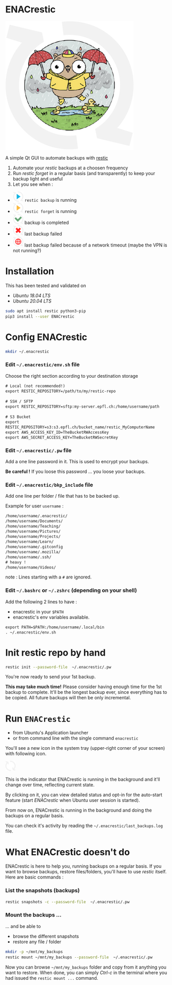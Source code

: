 # ENACrestic

![ENACrestic](doc_pixmaps/enacrestic.png)

A simple Qt GUI to automate backups with [restic](https://restic.net/)

1. Automate your *restic* backups at a choosen frequency
2. Run *restic forget* in a regular basis (and transparently) to keep your backup light and useful
3. Let you see when :
  + ![backup_in_progress](doc_pixmaps/backup_in_progress.png) `restic backup` is running
  + ![forget_in_progress](doc_pixmaps/forget_in_progress.png) `restic forget` is running
  + ![backup_success](doc_pixmaps/backup_success.png) backup is completed
  + ![backup_failed](doc_pixmaps/backup_failed.png) last backup failed
  + ![backup_no_network](doc_pixmaps/backup_no_network.png) last backup failed because of a network timeout (maybe the VPN is not running?)


# Installation

This has been tested and validated on

+ *Ubuntu 18.04 LTS*
+ *Ubuntu 20.04 LTS*

```bash
sudo apt install restic python3-pip
pip3 install --user ENACrestic
```


# Config ENACrestic

```bash
mkdir ~/.enacrestic
```

### Edit `~/.enacrestic/env.sh` file

Choose the right section according to your destination storage

```snip
# Local (not recommended!)
export RESTIC_REPOSITORY=/path/to/my/restic-repo

# SSH / SFTP
export RESTIC_REPOSITORY=sftp:my-server.epfl.ch:/home/username/path

# S3 Bucket
export RESTIC_REPOSITORY=s3:s3.epfl.ch/bucket_name/restic_MyComputerName
export AWS_ACCESS_KEY_ID=TheBucketRWAccessKey
export AWS_SECRET_ACCESS_KEY=TheBucketRWSecretKey
```

### Edit `~/.enacrestic/.pw` file

Add a one line password in it. This is used to encrypt your backups.

**Be careful !** If you loose this password ... you loose your backups.

### Edit `~/.enacrestic/bkp_include` file

Add one line per folder / file that has to be backed up.

Example for user `username` :

```snip
/home/username/.enacrestic/
/home/username/Documents/
/home/username/Teaching/
/home/username/Pictures/
/home/username/Projects/
/home/username/Learn/
/home/username/.gitconfig
/home/username/.mozilla/
/home/username/.ssh/
# heavy !
/home/username/Videos/
```

note : Lines starting with a `#` are ignored.

### Edit `~/.bashrc` or `~/.zshrc` (depending on your shell)

Add the following 2 lines to have :
+ enacrestic in your `$PATH`
+ enacrestic's env variables available.

```snip
export PATH=$PATH:/home/username/.local/bin
. ~/.enacrestic/env.sh
 ```


# Init restic repo by hand

```bash
restic init --password-file  ~/.enacrestic/.pw
```

You're now ready to send your 1st backup.

**This may take much time!** Please consider having enough time for the 1st backup to complete. It'll be the longest backup ever, since everything has to be copied. All future backups will then be only incremental.


# Run `ENACrestic`

+ from Ubuntu's Application launcher
+ or from command line with the single command `enacrestic`

You'll see a new icon in the system tray (upper-right corner of your screen) with following icon.

![just_launched](doc_pixmaps/just_launched.png)

This is the indicator that ENACrestic is running in the background and it'll change over time, reflecting current state.

By clicking on it, you can view detailed status and opt-in for the auto-start feature (start *ENACrestic* when Ubuntu user session is started).

From now on, ENACrestic is running in the background and doing the backups on a regular basis.

You can check it's activity by reading the `~/.enacrestic/last_backups.log` file.


# What ENACrestic doesn't do

ENACrestic is here to help you, running backups on a regular basis. If you want to browse backups, restore files/folders, you'll have to use *restic* itself. Here are basic commands :

### List the snapshots (backups)

```bash
restic snapshots -c --password-file  ~/.enacrestic/.pw
```

### Mount the backups ...

... and be able to
+ browse the different snapshots
+ restore any file / folder

```bash
mkdir -p ~/mnt/my_backups
restic mount ~/mnt/my_backups --password-file  ~/.enacrestic/.pw
```

Now you can browse `~/mnt/my_backups` folder and copy from it anything you want to restore. When done, you can simply *Ctrl-c* in the terminal where you had issued the `restic mount ...` command.
